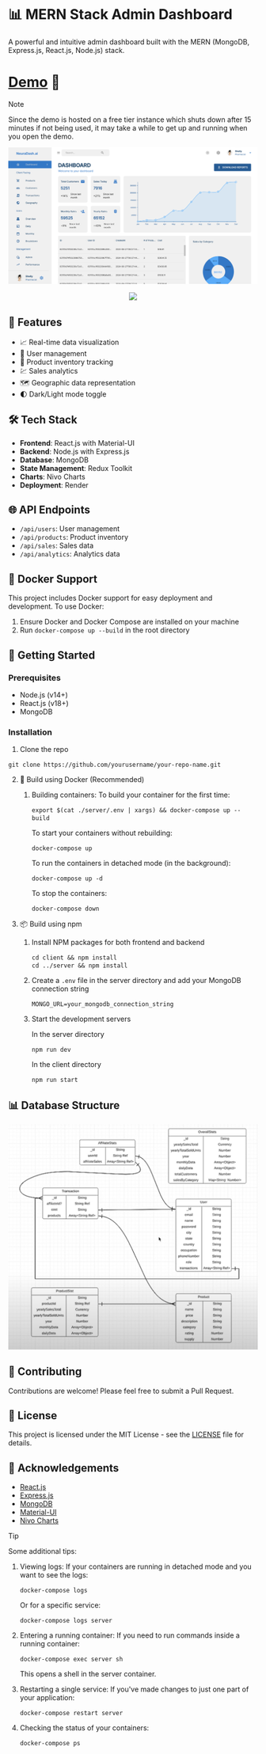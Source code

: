 # 📊 MERN Stack Admin Dashboard

A powerful and intuitive admin dashboard built with the MERN (MongoDB, Express.js, React.js, Node.js) stack.

# [Demo](https://admin-frontend-kmh7.onrender.com) 🚀
> [!NOTE]
> Since the demo is hosted on a free tier instance which shuts down after 15 minutes if not being used, it may take a while to get up and running when you open the demo.

![Dashboard Preview](./client/src/assets/demo2.png)
<p align="center">
    <img src="./client/src/assets/demo-gif.gif"/>
</p>

## 🌟 Features

- 📈 Real-time data visualization
- 👥 User management
- 🛒 Product inventory tracking
- 💹 Sales analytics
- 🗺️ Geographic data representation
- 🌓 Dark/Light mode toggle

## 🛠️ Tech Stack

- **Frontend**: React.js with Material-UI
- **Backend**: Node.js with Express.js
- **Database**: MongoDB
- **State Management**: Redux Toolkit
- **Charts**: Nivo Charts
- **Deployment**: Render

## 🌐 API Endpoints

- `/api/users`: User management
- `/api/products`: Product inventory
- `/api/sales`: Sales data
- `/api/analytics`: Analytics data

## 🐳 Docker Support

This project includes Docker support for easy deployment and development. To use Docker:

1. Ensure Docker and Docker Compose are installed on your machine
2. Run `docker-compose up --build` in the root directory

## 🚀 Getting Started

### Prerequisites

- Node.js (v14+)
- React.js (v18+)
- MongoDB

### Installation

1. Clone the repo
```
git clone https://github.com/yourusername/your-repo-name.git
```
2. 🐳 Build using Docker (Recommended)
   1. Building containers:
      To build your container for the first time:
      ```
      export $(cat ./server/.env | xargs) && docker-compose up --build
      ```

      To start your containers without rebuilding:
      ```
      docker-compose up
      ```

      To run the containers in detached mode (in the background):
      ```
      docker-compose up -d
      ```

      To stop the containers:
      ```
      docker-compose down
      ```

3. 📦 Build using npm
   1. Install NPM packages for both frontend and backend
      ```
      cd client && npm install
      cd ../server && npm install
      ```
   2. Create a `.env` file in the server directory and add your MongoDB connection string
      ```
      MONGO_URL=your_mongodb_connection_string
      ```
   3. Start the development servers

      In the server directory
      ```
      npm run dev
      ```
      In the client directory
      ```
      npm run start
      ```

## 📊 Database Structure
<!-- ![Dashboard Preview](./client/src/assets/database.png) -->
<p align="center">
    <img src="./client/src/assets/database.png"
    width = 700px
    >
</p>

## 🤝 Contributing

Contributions are welcome! Please feel free to submit a Pull Request.

## 📜 License

This project is licensed under the MIT License - see the [LICENSE](LICENSE) file for details.

## 🙏 Acknowledgements

- [React.js](https://reactjs.org/)
- [Express.js](https://expressjs.com/)
- [MongoDB](https://www.mongodb.com/)
- [Material-UI](https://material-ui.com/)
- [Nivo Charts](https://nivo.rocks/)

> [!TIP]
> Some additional tips:

1. Viewing logs:
   If your containers are running in detached mode and you want to see the logs:
   ```
   docker-compose logs
   ```
   Or for a specific service:
   ```
   docker-compose logs server
   ```

2. Entering a running container:
   If you need to run commands inside a running container:
   ```
   docker-compose exec server sh
   ```
   This opens a shell in the server container.

3. Restarting a single service:
   If you've made changes to just one part of your application:
   ```
   docker-compose restart server
   ```

4. Checking the status of your containers:
   ```
   docker-compose ps
   ```